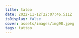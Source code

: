 ```yaml
---
title: tatoo
date: 2022-11-12T22:07:46.511Z
isDisplay: false
cover: assets/images/img98.jpeg
tags: tattoo
---
```

